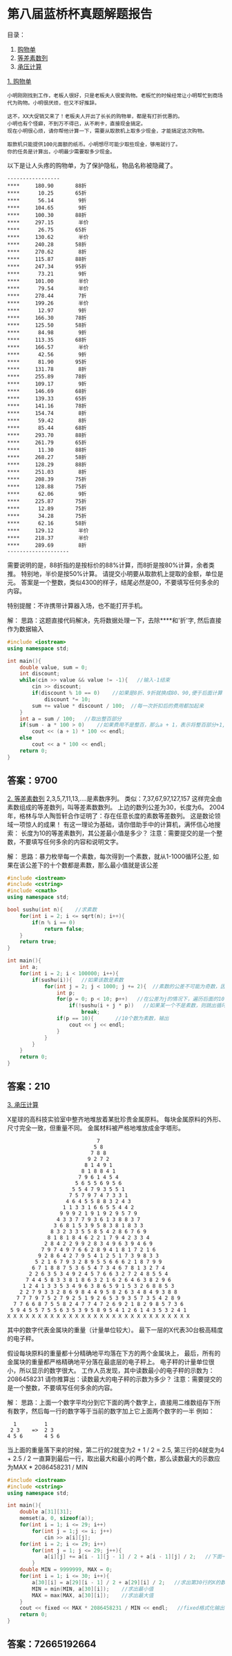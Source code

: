 # 第八届蓝桥杯真题解题报告

<span id = "0">目录：</span>
1. [购物单](#1)
2. [等差素数列](#2)
3. [承压计算](#3)

[<span id = "1">1. 购物单</span>](#0)

    小明刚刚找到工作，老板人很好，只是老板夫人很爱购物。老板忙的时候经常让小明帮忙到商场代为购物。小明很厌烦，但又不好推辞。

    这不，XX大促销又来了！老板夫人开出了长长的购物单，都是有打折优惠的。
    小明也有个怪癖，不到万不得已，从不刷卡，直接现金搞定。
    现在小明很心烦，请你帮他计算一下，需要从取款机上取多少现金，才能搞定这次购物。

    取款机只能提供100元面额的纸币。小明想尽可能少取些现金，够用就行了。
    你的任务是计算出，小明最少需要取多少现金。

以下是让人头疼的购物单，为了保护隐私，物品名称被隐藏了。
```
-----------------
****     180.90       88折
****      10.25       65折
****      56.14        9折
****     104.65        9折
****     100.30       88折
****     297.15        半价
****      26.75       65折
****     130.62        半价
****     240.28       58折
****     270.62        8折
****     115.87       88折
****     247.34       95折
****      73.21        9折
****     101.00        半价
****      79.54        半价
****     278.44        7折
****     199.26        半价
****      12.97        9折
****     166.30       78折
****     125.50       58折
****      84.98        9折
****     113.35       68折
****     166.57        半价
****      42.56        9折
****      81.90       95折
****     131.78        8折
****     255.89       78折
****     109.17        9折
****     146.69       68折
****     139.33       65折
****     141.16       78折
****     154.74        8折
****      59.42        8折
****      85.44       68折
****     293.70       88折
****     261.79       65折
****      11.30       88折
****     268.27       58折
****     128.29       88折
****     251.03        8折
****     208.39       75折
****     128.88       75折
****      62.06        9折
****     225.87       75折
****      12.89       75折
****      34.28       75折
****      62.16       58折
****     129.12        半价
****     218.37        半价
****     289.69        8折
--------------------
```

需要说明的是，88折指的是按标价的88%计算，而8折是按80%计算，余者类推。
特别地，半价是按50%计算。
请提交小明要从取款机上提取的金额，单位是元。
答案是一个整数，类似4300的样子，结尾必然是00，不要填写任何多余的内容。

特别提醒：不许携带计算器入场，也不能打开手机。

解：
思路：这题直接代码解决，先将数据处理一下，去除\*\*\*\*和'折'字, 然后直接作为数据输入

```cpp
#include <iostream>
using namespace std;

int main(){
	double value, sum = 0;
	int discount;
	while(cin >> value && value != -1){   //输入-1结束
		cin >> discount;
		if(discount % 10 == 0)    //如果是8折、9折就换成80、90,便于后面计算
			discount *= 10;
		sum += value * discount / 100;  //每一次折扣后的费用都加起来
	}
	int a = sum / 100;   //取出整百部分
	if(sum - a * 100 > 0)    //如果费用不是整百，那么a + 1，表示将整百部分+1, 4301=>4400
		cout << (a + 1) * 100 << endl;
	else 
		cout << a * 100 << endl;
	return 0;
}
```
答案：9700
---

[<span id = "2">2. 等差素数列</span>](#0)
2,3,5,7,11,13,....是素数序列。
类似：7,37,67,97,127,157 这样完全由素数组成的等差数列，叫等差素数数列。
上边的数列公差为30，长度为6。
2004年，格林与华人陶哲轩合作证明了：存在任意长度的素数等差数列。
这是数论领域一项惊人的成果！
有这一理论为基础，请你借助手中的计算机，满怀信心地搜索：
长度为10的等差素数列，其公差最小值是多少？
注意：需要提交的是一个整数，不要填写任何多余的内容和说明文字。

解：
思路：暴力枚举每一个素数，每次得到一个素数，就从1-1000循环公差, 如果在该公差下的十个数都是素数，那么最小值就是该公差

```cpp
#include <iostream>
#include <cstring>
#include <cmath>
using namespace std;

bool sushu(int n){    //求素数
	for(int i = 2; i <= sqrt(n); i++){
		if(n % i == 0)
			return false;
	}
	return true;
}

int main(){
	int a;
	for(int i = 2; i < 100000; i++){
		if(sushu(i)){   //如果该数是素数
			for(int j = 2; j < 1000; j += 2){  //素数的公差不可能为奇数，因为除2外的素数都是奇数，奇数+奇数=偶数
				int p;
				for(p = 0; p < 10; p++)   //在公差为j的情况下，遍历后面的10个数
					if(!sushu(i + j * p))   //如果某一个不是素数，则跳出循环
						break;
				if(p == 10){       //10个数为素数，输出
					cout << j << endl;
				}
			}
		}
	}
	return 0;
}
```

答案：210
---

[<span id = "3">3. 承压计算</span>](#0)

X星球的高科技实验室中整齐地堆放着某批珍贵金属原料。
每块金属原料的外形、尺寸完全一致，但重量不同。
金属材料被严格地堆放成金字塔形。
```
                             7 
                            5 8 
                           7 8 8 
                          9 2 7 2 
                         8 1 4 9 1 
                        8 1 8 8 4 1 
                       7 9 6 1 4 5 4 
                      5 6 5 5 6 9 5 6 
                     5 5 4 7 9 3 5 5 1 
                    7 5 7 9 7 4 7 3 3 1 
                   4 6 4 5 5 8 8 3 2 4 3 
                  1 1 3 3 1 6 6 5 5 4 4 2 
                 9 9 9 2 1 9 1 9 2 9 5 7 9 
                4 3 3 7 7 9 3 6 1 3 8 8 3 7 
               3 6 8 1 5 3 9 5 8 3 8 1 8 3 3 
              8 3 2 3 3 5 5 8 5 4 2 8 6 7 6 9 
             8 1 8 1 8 4 6 2 2 1 7 9 4 2 3 3 4 
            2 8 4 2 2 9 9 2 8 3 4 9 6 3 9 4 6 9 
           7 9 7 4 9 7 6 6 2 8 9 4 1 8 1 7 2 1 6 
          9 2 8 6 4 2 7 9 5 4 1 2 5 1 7 3 9 8 3 3 
         5 2 1 6 7 9 3 2 8 9 5 5 6 6 6 2 1 8 7 9 9 
        6 7 1 8 8 7 5 3 6 5 4 7 3 4 6 7 8 1 3 2 7 4 
       2 2 6 3 5 3 4 9 2 4 5 7 6 6 3 2 7 2 4 8 5 5 4 
      7 4 4 5 8 3 3 8 1 8 6 3 2 1 6 2 6 4 6 3 8 2 9 6 
     1 2 4 1 3 3 5 3 4 9 6 3 8 6 5 9 1 5 3 2 6 8 8 5 3 
    2 2 7 9 3 3 2 8 6 9 8 4 4 9 5 8 2 6 3 4 8 4 9 3 8 8 
   7 7 7 9 7 5 2 7 9 2 5 1 9 2 6 5 3 9 3 5 7 3 5 4 2 8 9 
  7 7 6 6 8 7 5 5 8 2 4 7 7 4 7 2 6 9 2 1 8 2 9 8 5 7 3 6 
 5 9 4 5 5 7 5 5 6 3 5 3 9 5 8 9 5 4 1 2 6 1 4 3 5 3 2 4 1 
X X X X X X X X X X X X X X X X X X X X X X X X X X X X X X 
```
其中的数字代表金属块的重量（计量单位较大）。
最下一层的X代表30台极高精度的电子秤。

假设每块原料的重量都十分精确地平均落在下方的两个金属块上，
最后，所有的金属块的重量都严格精确地平分落在最底层的电子秤上。
电子秤的计量单位很小，所以显示的数字很大。
工作人员发现，其中读数最小的电子秤的示数为：2086458231
请你推算出：读数最大的电子秤的示数为多少？
注意：需要提交的是一个整数，不要填写任何多余的内容。

解：
思路：上面一个数字平均分到它下面的两个数字上，直接用二维数组存下所有数字，然后每一行的数字等于当前的数字加上它上面两个数字的一半
例如：
```
  1         1
 2 3    =>  2 3 
4 5 6       4 5 6
```
当上面的重量落下来的时候，第二行的2就变为2 + 1 / 2 = 2.5, 第三行的4就变为4 + 2.5 / 2
一直算到最后一行，取出最大和最小的两个数，那么读数最大的示数应为MAX * 2086458231 / MIN

```cpp
#include <iostream>
#include <cstring>
using namespace std;

int main(){
	double a[31][31];
	memset(a, 0, sizeof(a));
	for(int i = 1; i <= 29; i++)
		for(int j = 1;j <= i; j++)
			cin >> a[i][j];
	for(int i = 2; i <= 29; i++)
		for(int j = 1; j <= 29; j++){
			a[i][j] += a[i - 1][j - 1] / 2 + a[i - 1][j] / 2;   //下面一个数=正上的左边一个数/2+正上面的数/2
		}
	double MIN = 9999999, MAX = 0; 
	for(int i = 1; i <= 30; i++){
		a[30][i] = a[29][i - 1] / 2 + a[29][i] / 2;   //求出第30行的X的数字
		MIN = min(MIN, a[30][i]);    //求出最小值
		MAX = max(MAX, a[30][i]);    //求出最大值
	}
	cout << fixed << MAX * 2086458231 / MIN << endl;   //fixed格式化输出，使其以小数形式输出
	return 0;
}

```

答案：72665192664
---


